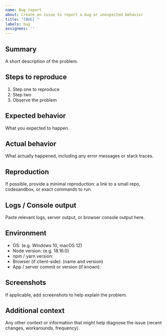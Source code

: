```yaml
---
name: Bug report
about: Create an issue to report a bug or unexpected behavior
title: "[BUG] "
labels: bug
assignees: ''
---
```


<!-- Please fill out this template to help us triage and fix the issue quickly. Remove any sections that don't apply. -->

## Summary
A short description of the problem.

## Steps to reproduce
1. Step one to reproduce
2. Step two
3. Observe the problem

## Expected behavior
What you expected to happen.

## Actual behavior
What actually happened, including any error messages or stack traces.

## Reproduction
If possible, provide a minimal reproduction: a link to a small repo, codesandbox, or exact commands to run.

## Logs / Console output
Paste relevant logs, server output, or browser console output here.

## Environment
- OS: (e.g. Windows 10, macOS 12)
- Node version: (e.g. 18.16.0)
- npm / yarn version:
- Browser (if client-side): (name and version)
- App / server commit or version (if known):

## Screenshots
If applicable, add screenshots to help explain the problem.

## Additional context
Any other context or information that might help diagnose the issue (recent changes, workarounds, frequency).
